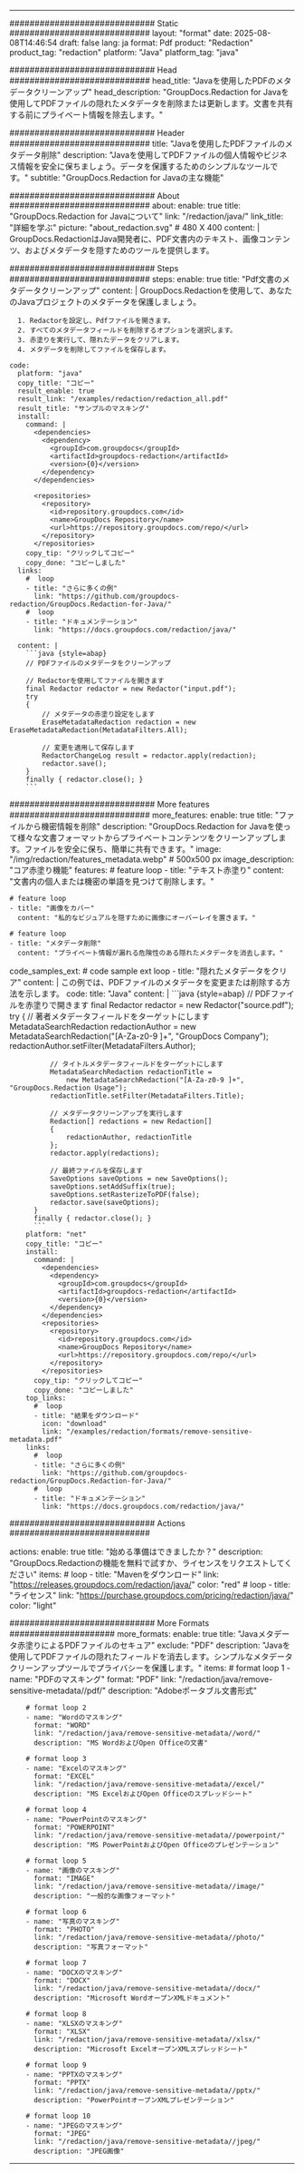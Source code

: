 
---
############################# Static ############################
layout: "format"
date:  2025-08-08T14:46:54
draft: false
lang: ja
format: Pdf
product: "Redaction"
product_tag: "redaction"
platform: "Java"
platform_tag: "java"

############################# Head ############################
head_title: "Javaを使用したPDFのメタデータクリーンアップ"
head_description: "GroupDocs.Redaction for Javaを使用してPDFファイルの隠れたメタデータを削除または更新します。文書を共有する前にプライベート情報を除去します。"

############################# Header ############################
title: "Javaを使用したPDFファイルのメタデータ削除" 
description: "Javaを使用してPDFファイルの個人情報やビジネス情報を安全に保ちましょう。データを保護するためのシンプルなツールです。"
subtitle: "GroupDocs.Redaction for Javaの主な機能" 

############################# About ############################
about:
    enable: true
    title: "GroupDocs.Redaction for Javaについて"
    link: "/redaction/java/"
    link_title: "詳細を学ぶ"
    picture: "about_redaction.svg" # 480 X 400
    content: |
       GroupDocs.RedactionはJava開発者に、PDF文書内のテキスト、画像コンテンツ、およびメタデータを隠すためのツールを提供します。

############################# Steps ############################
steps:
    enable: true
    title: "Pdf文書のメタデータクリーンアップ"
    content: |
      GroupDocs.Redactionを使用して、あなたのJavaプロジェクトのメタデータを保護しましょう。
      
      1. Redactorを設定し、Pdfファイルを開きます。
      2. すべてのメタデータフィールドを削除するオプションを選択します。
      3. 赤塗りを実行して、隠れたデータをクリアします。
      4. メタデータを削除してファイルを保存します。
   
    code:
      platform: "java"
      copy_title: "コピー"
      result_enable: true
      result_link: "/examples/redaction/redaction_all.pdf"
      result_title: "サンプルのマスキング"
      install:
        command: |
          <dependencies>
            <dependency>
              <groupId>com.groupdocs</groupId>
              <artifactId>groupdocs-redaction</artifactId>
              <version>{0}</version>
            </dependency>
          </dependencies>

          <repositories>
            <repository>
              <id>repository.groupdocs.com</id>
              <name>GroupDocs Repository</name>
              <url>https://repository.groupdocs.com/repo/</url>
            </repository>
          </repositories>
        copy_tip: "クリックしてコピー"
        copy_done: "コピーしました"
      links:
        #  loop
        - title: "さらに多くの例"
          link: "https://github.com/groupdocs-redaction/GroupDocs.Redaction-for-Java/"
        #  loop
        - title: "ドキュメンテーション"
          link: "https://docs.groupdocs.com/redaction/java/"
          
      content: |
        ```java {style=abap}
        // PDFファイルのメタデータをクリーンアップ

        // Redactorを使用してファイルを開きます
        final Redactor redactor = new Redactor("input.pdf");
        try
        {
            // メタデータの赤塗り設定をします
            EraseMetadataRedaction redaction = new EraseMetadataRedaction(MetadataFilters.All);

            // 変更を適用して保存します
            RedactorChangeLog result = redactor.apply(redaction);
            redactor.save();
        }
        finally { redactor.close(); }
        ```            


############################# More features ############################
more_features:
  enable: true
  title: "ファイルから機密情報を削除"
  description: "GroupDocs.Redaction for Javaを使って様々な文書フォーマットからプライベートコンテンツをクリーンアップします。ファイルを安全に保ち、簡単に共有できます。"
  image: "/img/redaction/features_metadata.webp" # 500x500 px
  image_description: "コア赤塗り機能"
  features:
    # feature loop
    - title: "テキスト赤塗り"
      content: "文書内の個人または機密の単語を見つけて削除します。"

    # feature loop
    - title: "画像をカバー"
      content: "私的なビジュアルを隠すために画像にオーバーレイを置きます。"

    # feature loop
    - title: "メタデータ削除"
      content: "プライベート情報が漏れる危険性のある隠れたメタデータを消去します。"
      
  code_samples_ext:
    # code sample ext loop
    - title: "隠れたメタデータをクリア"
      content: |
        この例では、PDFファイルのメタデータを変更または削除する方法を示します。
      code:
        title: "Java"
        content: |
          ```java {style=abap}
          //  PDFファイルを赤塗りで開きます
          final Redactor redactor = new Redactor("source.pdf");
          try
          {
              // 著者メタデータフィールドをターゲットにします
              MetadataSearchRedaction redactionAuthor = 
                  new MetadataSearchRedaction("[A-Za-z0-9 ]+", "GroupDocs Company");
              redactionAuthor.setFilter(MetadataFilters.Author);

              // タイトルメタデータフィールドをターゲットにします
              MetadataSearchRedaction redactionTitle = 
                  new MetadataSearchRedaction("[A-Za-z0-9 ]+", "GroupDocs.Redaction Usage");
              redactionTitle.setFilter(MetadataFilters.Title);

              // メタデータクリーンアップを実行します
              Redaction[] redactions = new Redaction[]
              {
                  redactionAuthor, redactionTitle
              };
              redactor.apply(redactions);

              // 最終ファイルを保存します
              SaveOptions saveOptions = new SaveOptions();
              saveOptions.setAddSuffix(true);
              saveOptions.setRasterizeToPDF(false);
              redactor.save(saveOptions);
          }
          finally { redactor.close(); }
          ```
        platform: "net"
        copy_title: "コピー"
        install:
          command: |
            <dependencies>
              <dependency>
                <groupId>com.groupdocs</groupId>
                <artifactId>groupdocs-redaction</artifactId>
                <version>{0}</version>
              </dependency>
            </dependencies>
            <repositories>
              <repository>
                <id>repository.groupdocs.com</id>
                <name>GroupDocs Repository</name>
                <url>https://repository.groupdocs.com/repo/</url>
              </repository>
            </repositories>
          copy_tip: "クリックしてコピー"
          copy_done: "コピーしました"
        top_links:
          #  loop
          - title: "結果をダウンロード"
            icon: "download"
            link: "/examples/redaction/formats/remove-sensitive-metadata.pdf"
        links:
          #  loop
          - title: "さらに多くの例"
            link: "https://github.com/groupdocs-redaction/GroupDocs.Redaction-for-Java/"
          #  loop
          - title: "ドキュメンテーション"
            link: "https://docs.groupdocs.com/redaction/java/"


############################# Actions ############################

actions:
  enable: true
  title: "始める準備はできましたか？"
  description: "GroupDocs.Redactionの機能を無料で試すか、ライセンスをリクエストしてください"
  items:
    #  loop
    - title: "Mavenをダウンロード"
      link: "https://releases.groupdocs.com/redaction/java/"
      color: "red"
        #  loop
    - title: "ライセンス"
      link: "https://purchase.groupdocs.com/pricing/redaction/java/"
      color: "light"


############################# More Formats #####################
more_formats:
    enable: true
    title: "Javaメタデータ赤塗りによるPDFファイルのセキュア"
    exclude: "PDF"
    description: "Javaを使用してPDFファイルの隠れたフィールドを消去します。シンプルなメタデータクリーンアップツールでプライバシーを保護します。"
    items: 
        # format loop 1
        - name: "PDFのマスキング"
          format: "PDF"
          link: "/redaction/java/remove-sensitive-metadata//pdf/"
          description: "Adobeポータブル文書形式"

        # format loop 2
        - name: "Wordのマスキング"
          format: "WORD"
          link: "/redaction/java/remove-sensitive-metadata//word/"
          description: "MS WordおよびOpen Officeの文書"
          
        # format loop 3
        - name: "Excelのマスキング"
          format: "EXCEL"
          link: "/redaction/java/remove-sensitive-metadata//excel/"
          description: "MS ExcelおよびOpen Officeのスプレッドシート"

        # format loop 4
        - name: "PowerPointのマスキング"
          format: "POWERPOINT"
          link: "/redaction/java/remove-sensitive-metadata//powerpoint/"
          description: "MS PowerPointおよびOpen Officeのプレゼンテーション"

        # format loop 5
        - name: "画像のマスキング"
          format: "IMAGE"
          link: "/redaction/java/remove-sensitive-metadata//image/"
          description: "一般的な画像フォーマット"

        # format loop 6
        - name: "写真のマスキング"
          format: "PHOTO"
          link: "/redaction/java/remove-sensitive-metadata//photo/"
          description: "写真フォーマット"

        # format loop 7
        - name: "DOCXのマスキング"
          format: "DOCX"
          link: "/redaction/java/remove-sensitive-metadata//docx/"
          description: "Microsoft WordオープンXMLドキュメント"
          
        # format loop 8
        - name: "XLSXのマスキング"
          format: "XLSX"
          link: "/redaction/java/remove-sensitive-metadata//xlsx/"
          description: "Microsoft ExcelオープンXMLスプレッドシート"
          
        # format loop 9
        - name: "PPTXのマスキング"
          format: "PPTX"
          link: "/redaction/java/remove-sensitive-metadata//pptx/"
          description: "PowerPointオープンXMLプレゼンテーション"

        # format loop 10
        - name: "JPEGのマスキング"
          format: "JPEG"
          link: "/redaction/java/remove-sensitive-metadata//jpeg/"
          description: "JPEG画像"


---